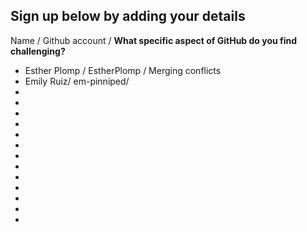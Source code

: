 ## Sign up below by adding your details

Name / Github account / **What specific aspect of GitHub do you find challenging?**
* Esther Plomp / EstherPlomp / Merging conflicts
* Emily Ruiz/ em-pinniped/ 
* 
* 
* 
* 
* 
* 
* 
* 
* 
* 
* 
* 
* 




